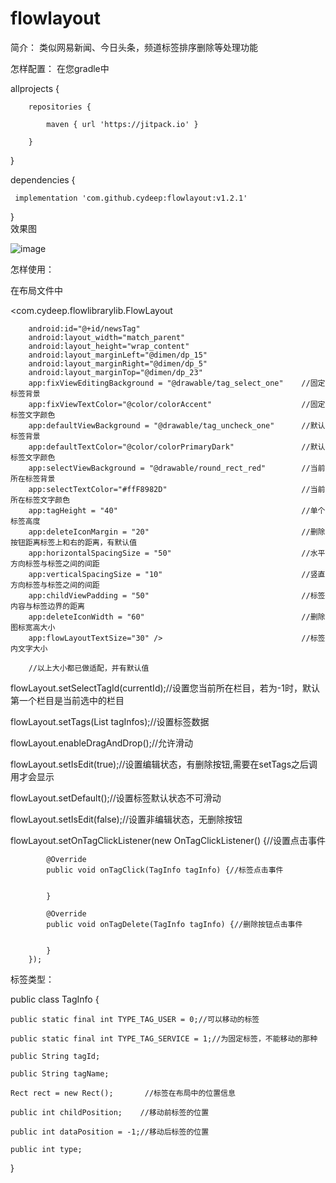 # flowlayout
简介：
类似网易新闻、今日头条，频道标签排序删除等处理功能  

怎样配置：
在您gradle中

allprojects {

        repositories {
        
            maven { url 'https://jitpack.io' }
        
        }
    
}
    
dependencies {

     implementation 'com.github.cydeep:flowlayout:v1.2.1'   
     
}  
效果图

![image](https://github.com/cydeep/flowlayout/blob/master/app/src/main/res/drawable/impression.gif)


怎样使用：

在布局文件中

<com.cydeep.flowlibrarylib.FlowLayout

        android:id="@+id/newsTag"
        android:layout_width="match_parent"
        android:layout_height="wrap_content"
        android:layout_marginLeft="@dimen/dp_15"
        android:layout_marginRight="@dimen/dp_5"
        android:layout_marginTop="@dimen/dp_23"
        app:fixViewEditingBackground = "@drawable/tag_select_one"    //固定标签背景
        app:fixViewTextColor="@color/colorAccent"                    //固定标签文字颜色
        app:defaultViewBackground = "@drawable/tag_uncheck_one"      //默认标签背景
        app:defaultTextColor="@color/colorPrimaryDark"               //默认标签文字颜色
        app:selectViewBackground = "@drawable/round_rect_red"        //当前所在标签背景
        app:selectTextColor="#ffF8982D"                              //当前所在标签文字颜色
        app:tagHeight = "40"                                         //单个标签高度
        app:deleteIconMargin = "20"                                  //删除按钮距离标签上和右的距离，有默认值
        app:horizontalSpacingSize = "50"                             //水平方向标签与标签之间的间距
        app:verticalSpacingSize = "10"                               //竖直方向标签与标签之间的间距
        app:childViewPadding = "50"                                  //标签内容与标签边界的距离
        app:deleteIconWidth = "60"                                   //删除图标宽高大小
        app:flowLayoutTextSize="30" />                               //标签内文字大小
        
        //以上大小都已做适配，并有默认值

flowLayout.setSelectTagId(currentId);//设置您当前所在栏目，若为-1时，默认第一个栏目是当前选中的栏目

flowLayout.setTags(List<TagInfo> tagInfos);//设置标签数据

flowLayout.enableDragAndDrop();//允许滑动

flowLayout.setIsEdit(true);//设置编辑状态，有删除按钮,需要在setTags之后调用才会显示

flowLayout.setDefault();//设置标签默认状态不可滑动
 
flowLayout.setIsEdit(false);//设置非编辑状态，无删除按钮

flowLayout.setOnTagClickListener(new OnTagClickListener() {//设置点击事件

            @Override
            public void onTagClick(TagInfo tagInfo) {//标签点击事件   
            

            }

            @Override
            public void onTagDelete(TagInfo tagInfo) {//删除按钮点击事件
            

            }
        });     
        
 标签类型：
 
 public class TagInfo {
 
    public static final int TYPE_TAG_USER = 0;//可以移动的标签
    
    public static final int TYPE_TAG_SERVICE = 1;//为固定标签，不能移动的那种
    
    public String tagId;
    
    public String tagName;
    
    Rect rect = new Rect();       //标签在布局中的位置信息
    
    public int childPosition;    //移动前标签的位置
    
    public int dataPosition = -1;//移动后标签的位置
    
    public int type;
}

